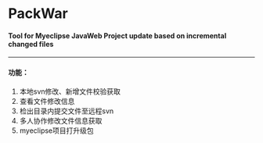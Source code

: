 # PackWar
#### Tool for Myeclipse JavaWeb Project update based on incremental changed files
---
#### 功能：
1. 本地svn修改、新增文件校验获取
2. 查看文件修改信息
3. 检出目录内提交文件至远程svn
4. 多人协作修改文件信息获取
5. myeclipse项目打升级包
